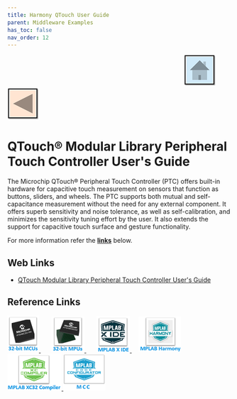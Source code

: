 ```yaml
---
title: Harmony QTouch User Guide
parent: Middleware Examples
has_toc: false
nav_order: 12
---
```


&nbsp;&nbsp;&nbsp;&nbsp;&nbsp;&nbsp;&nbsp;&nbsp;&nbsp;&nbsp;&nbsp;&nbsp;&nbsp;&nbsp;&nbsp;&nbsp;&nbsp;&nbsp;&nbsp;&nbsp;&nbsp;&nbsp;&nbsp;&nbsp;&nbsp;&nbsp;&nbsp;&nbsp; &nbsp;&nbsp;&nbsp;&nbsp;&nbsp;&nbsp;&nbsp;&nbsp;&nbsp;&nbsp;&nbsp;&nbsp;&nbsp;&nbsp;&nbsp;&nbsp;&nbsp;&nbsp;&nbsp;&nbsp;&nbsp;&nbsp;&nbsp;&nbsp;&nbsp;&nbsp;&nbsp;&nbsp;&nbsp;&nbsp;&nbsp;&nbsp;&nbsp;&nbsp;&nbsp;&nbsp;&nbsp;&nbsp;&nbsp;&nbsp;&nbsp;&nbsp;&nbsp;&nbsp;&nbsp;&nbsp;&nbsp;&nbsp;&nbsp;&nbsp;&nbsp;&nbsp;&nbsp;&nbsp;&nbsp;&nbsp;&nbsp;&nbsp;&nbsp;&nbsp;&nbsp;&nbsp;&nbsp;&nbsp;&nbsp;&nbsp;&nbsp;&nbsp;&nbsp;&nbsp;&nbsp;&nbsp;[<img src="../../r_images/quick_home.png" title="Home">](../../../readme.md) [<img src="../../r_images/quick_back.png"  title="Back">](../readme.md)
# QTouch® Modular Library Peripheral Touch Controller User's Guide


The Microchip QTouch® Peripheral Touch Controller (PTC) offers built-in hardware for capacitive touch measurement on sensors that function as buttons, sliders, and wheels. The PTC supports both mutual and self-capacitance measurement without the need for any external component. It offers superb sensitivity and noise tolerance, as well as self-calibration, and minimizes the sensitivity tuning effort by the user. It also extends the support for capacitive touch surface and gesture functionality.

For more information refer the **[links](#Web-Links)** below.

## <a id="Web-Links"> </a>
## Web Links

- <a href="http://ww1.microchip.com/downloads/en/DeviceDoc/QTouch-Modular-Library-Peripheral-Touch-Controller-40001986C.pdf" target="_blank">QTouch Modular Library Peripheral Touch Controller User's Guide</a>

## Reference Links
[<a href="https://www.microchip.com/design-centers/32-bit" target="_blank"> <img src="../../r_images/32_bit_mcus.png"> </a>]()  &nbsp; &nbsp; &nbsp; [<a href="https://www.microchip.com/design-centers/32-bit-mpus" target="_blank"> <img src="../../r_images/32_bit_mpus.png"> </a>]()  &nbsp; &nbsp; &nbsp; [<a href="https://www.microchip.com/mplab/mplab-x-ide" target="_blank"> <img src="../../r_images/mplab_x_ide.png"> </a>]()  &nbsp; &nbsp; [<a href="https://www.microchip.com/mplab/mplab-harmony" target="_blank"> <img src="../../r_images/mplab_harmony.png"> </a>]() [<a href="https://www.microchip.com/mplab/compilers" target="_blank"> <img src="../../r_images/mplab_compiler.png"> </a>]() [<a href="https://www.microchip.com/en-us/tools-resources/configure/mplab-code-configurator" target="_blank"> <img src="../../r_images/mcc_harmony.png"> </a>]()  

